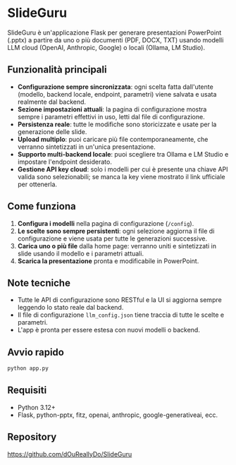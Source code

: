 # SlideGuru

SlideGuru è un'applicazione Flask per generare presentazioni PowerPoint (.pptx) a partire da uno o più documenti (PDF, DOCX, TXT) usando modelli LLM cloud (OpenAI, Anthropic, Google) o locali (Ollama, LM Studio).

## Funzionalità principali

- **Configurazione sempre sincronizzata**: ogni scelta fatta dall'utente (modello, backend locale, endpoint, parametri) viene salvata e usata realmente dal backend.
- **Sezione impostazioni attuali**: la pagina di configurazione mostra sempre i parametri effettivi in uso, letti dal file di configurazione.
- **Persistenza reale**: tutte le modifiche sono storicizzate e usate per la generazione delle slide.
- **Upload multiplo**: puoi caricare più file contemporaneamente, che verranno sintetizzati in un'unica presentazione.
- **Supporto multi-backend locale**: puoi scegliere tra Ollama e LM Studio e impostare l'endpoint desiderato.
- **Gestione API key cloud**: solo i modelli per cui è presente una chiave API valida sono selezionabili; se manca la key viene mostrato il link ufficiale per ottenerla.

## Come funziona

1. **Configura i modelli** nella pagina di configurazione (`/config`).
2. **Le scelte sono sempre persistenti**: ogni selezione aggiorna il file di configurazione e viene usata per tutte le generazioni successive.
3. **Carica uno o più file** dalla home page: verranno uniti e sintetizzati in slide usando il modello e i parametri attuali.
4. **Scarica la presentazione** pronta e modificabile in PowerPoint.

## Note tecniche
- Tutte le API di configurazione sono RESTful e la UI si aggiorna sempre leggendo lo stato reale dal backend.
- Il file di configurazione `llm_config.json` tiene traccia di tutte le scelte e parametri.
- L'app è pronta per essere estesa con nuovi modelli o backend.

## Avvio rapido
```bash
python app.py
```

## Requisiti
- Python 3.12+
- Flask, python-pptx, fitz, openai, anthropic, google-generativeai, ecc.

## Repository
https://github.com/dOuReallyDo/SlideGuru 